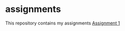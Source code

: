 # assignments
This repository contains my assignments
[Assignment 1](https://github.com/Vinaysital/assignments/blob/master/Assignment_week_2%2BVinay%2BSital.ipynb)
